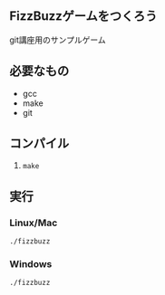 ## FizzBuzzゲームをつくろう

git講座用のサンプルゲーム

## 必要なもの
- gcc
- make
- git

## コンパイル

1. `make`

## 実行
### Linux/Mac
`./fizzbuzz`

### Windows
`./fizzbuzz`